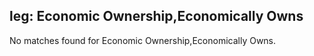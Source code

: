 
## leg: Economic Ownership,Economically Owns

No matches found for Economic Ownership,Economically Owns.
